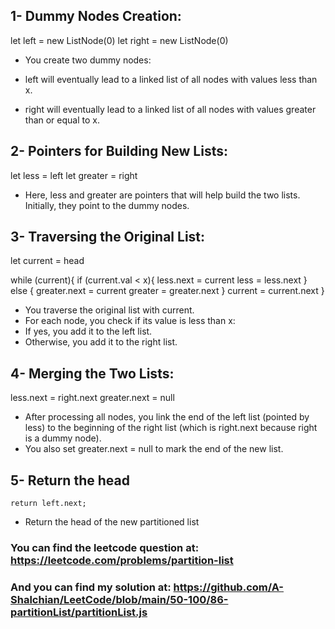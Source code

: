 ## 1- Dummy Nodes Creation:

let left = new ListNode(0)
let right = new ListNode(0)

- You create two dummy nodes:

- left will eventually lead to a linked list of all nodes with values less than x.
- right will eventually lead to a linked list of all nodes with values greater than or equal to x.

## 2- Pointers for Building New Lists:

let less = left
let greater = right

- Here, less and greater are pointers that will help build the two lists. Initially, they point to the dummy nodes.

## 3- Traversing the Original List:

let current = head

while (current){
    if (current.val < x){
        less.next = current 
        less = less.next
    } else {
        greater.next = current
        greater = greater.next
    }
    current = current.next
}

- You traverse the original list with current.
- For each node, you check if its value is less than x:
- If yes, you add it to the left list.
- Otherwise, you add it to the right list.

## 4- Merging the Two Lists:

less.next = right.next
greater.next = null

- After processing all nodes, you link the end of the left list (pointed by less) to the beginning of the right list (which is right.next because right is a dummy node).
- You also set greater.next = null to mark the end of the new list.

## 5- Return the head
 
    return left.next;
- Return the head of the new partitioned list

### You can find the leetcode question at: https://leetcode.com/problems/partition-list

### And you can find my solution at: https://github.com/A-Shalchian/LeetCode/blob/main/50-100/86-partitionList/partitionList.js
